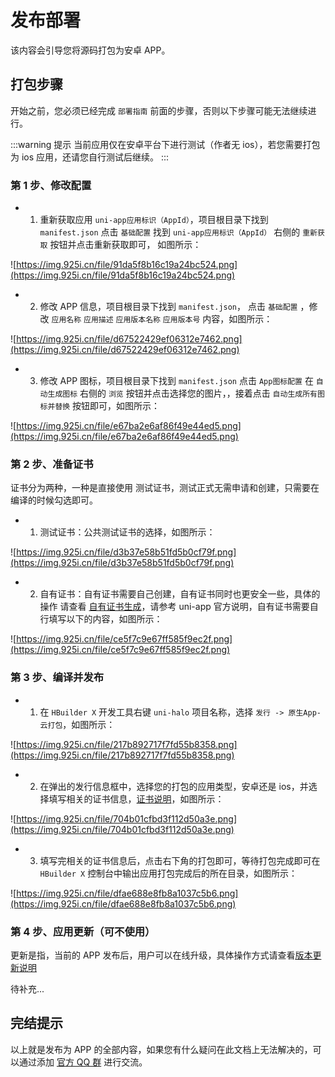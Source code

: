 # 发布部署

该内容会引导您将源码打包为安卓 APP。

## 打包步骤

开始之前，您必须已经完成 `部署指南` 前面的步骤，否则以下步骤可能无法继续进行。

:::warning 提示
当前应用仅在安卓平台下进行测试（作者无 ios），若您需要打包为 ios 应用，还请您自行测试后继续。
:::

### 第 1 步、修改配置

- 1. 重新获取应用 `uni-app应用标识（AppId）`，项目根目录下找到 `manifest.json` 点击 `基础配置` 找到 `uni-app应用标识（AppId）` 右侧的 `重新获取` 按钮并点击重新获取即可， 如图所示：

![https://img.925i.cn/file/91da5f8b16c19a24bc524.png](https://img.925i.cn/file/91da5f8b16c19a24bc524.png)

- 2. 修改 APP 信息，项目根目录下找到 `manifest.json`， 点击 `基础配置` ，修改 `应用名称` `应用描述` `应用版本名称` `应用版本号` 内容，如图所示：

![https://img.925i.cn/file/d67522429ef06312e7462.png](https://img.925i.cn/file/d67522429ef06312e7462.png)

- 3. 修改 APP 图标，项目根目录下找到 `manifest.json` 点击 `App图标配置` 在 `自动生成图标` 右侧的 `浏览` 按钮并点击选择您的图片，，接着点击 `自动生成所有图标并替换` 按钮即可，如图所示：

![https://img.925i.cn/file/e67ba2e6af86f49e44ed5.png](https://img.925i.cn/file/e67ba2e6af86f49e44ed5.png)

### 第 2 步、准备证书

证书分为两种，一种是直接使用 测试证书，测试正式无需申请和创建，只需要在编译的时候勾选即可。

- 1. 测试证书：公共测试证书的选择，如图所示：

![https://img.925i.cn/file/d3b37e58b51fd5b0cf79f.png](https://img.925i.cn/file/d3b37e58b51fd5b0cf79f.png)

- 2. 自有证书：自有证书需要自己创建，自有证书同时也更安全一些，具体的操作 请查看 [自有证书生成](https://ask.dcloud.net.cn/article/35777)，请参考 uni-app 官方说明，自有证书需要自行填写以下的内容，如图所示：

![https://img.925i.cn/file/ce5f7c9e67ff585f9ec2f.png](https://img.925i.cn/file/ce5f7c9e67ff585f9ec2f.png)

### 第 3 步、编译并发布

- 1. 在 `HBuilder X` 开发工具右键 `uni-halo` 项目名称，选择 `发行 -> 原生App-云打包`，如图所示：

![https://img.925i.cn/file/217b892717f7fd55b8358.png](https://img.925i.cn/file/217b892717f7fd55b8358.png)

- 2. 在弹出的发行信息框中，选择您的打包的应用类型，安卓还是 ios，并选择填写相关的证书信息，[证书说明](/payload/app-release.html#第-2-步、准备证书)，如图所示：

![https://img.925i.cn/file/704b01cfbd3f112d50a3e.png](https://img.925i.cn/file/704b01cfbd3f112d50a3e.png)

- 3. 填写完相关的证书信息后，点击右下角的打包即可，等待打包完成即可在 `HBuilder X` 控制台中输出应用打包完成后的所在目录，如图所示：

![https://img.925i.cn/file/dfae688e8fb8a1037c5b6.png](https://img.925i.cn/file/dfae688e8fb8a1037c5b6.png)

### 第 4 步、应用更新（可不使用）

更新是指，当前的 APP 发布后，用户可以在线升级，具体操作方式请查看[版本更新说明](/payload/app-update.html)

待补充...

## 完结提示

以上就是发布为 APP 的全部内容，如果您有什么疑问在此文档上无法解决的，可以通过添加 [官方 QQ 群](/desgin/introduction.html#交流反馈) 进行交流。
